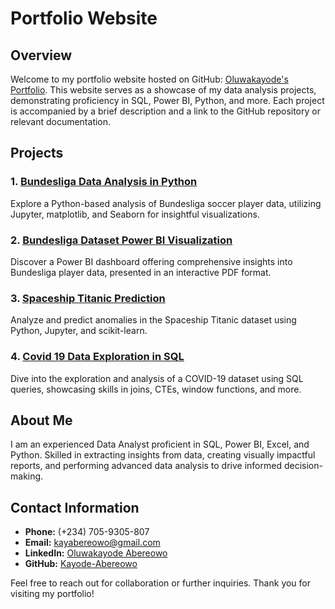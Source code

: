 # Portfolio Website

## Overview

Welcome to my portfolio website hosted on GitHub: [Oluwakayode's Portfolio](https://kayode-abereowo.github.io/kayodeabereowo.github.io/). This website serves as a showcase of my data analysis projects, demonstrating proficiency in SQL, Power BI, Python, and more. Each project is accompanied by a brief description and a link to the GitHub repository or relevant documentation.

## Projects

### 1. [Bundesliga Data Analysis in Python](https://github.com/Kayode-Abereowo/Bundesliga_players_analysis)
Explore a Python-based analysis of Bundesliga soccer player data, utilizing Jupyter, matplotlib, and Seaborn for insightful visualizations.

### 2. [Bundesliga Dataset Power BI Visualization](https://github.com/Kayode-Abereowo/PowerBi-projects/blob/main/Bundesliga_player_data_analysis.pdf)
Discover a Power BI dashboard offering comprehensive insights into Bundesliga player data, presented in an interactive PDF format.

### 3. [Spaceship Titanic Prediction](https://github.com/Kayode-Abereowo/Spaceship_Titanic_Prediction.)
Analyze and predict anomalies in the Spaceship Titanic dataset using Python, Jupyter, and scikit-learn.

### 4. [Covid 19 Data Exploration in SQL](https://github.com/Kayode-Abereowo/Covid-Data-Protfolio-Project-Exploratoration-in-SQL/blob/main/SQLQuery_Covid_Death_Vac.sql)
Dive into the exploration and analysis of a COVID-19 dataset using SQL queries, showcasing skills in joins, CTEs, window functions, and more.

## About Me

I am an experienced Data Analyst proficient in SQL, Power BI, Excel, and Python. Skilled in extracting insights from data, creating visually impactful reports, and performing advanced data analysis to drive informed decision-making.

## Contact Information

- **Phone:** (+234) 705-9305-807
- **Email:** [kayabereowo@gmail.com](mailto:kayabereowo@gmail.com)
- **LinkedIn:** [Oluwakayode Abereowo](https://www.linkedin.com/in/abereowo-oluwakayode/)
- **GitHub:** [Kayode-Abereowo](https://github.com/Kayode-Abereowo)

Feel free to reach out for collaboration or further inquiries. Thank you for visiting my portfolio!
